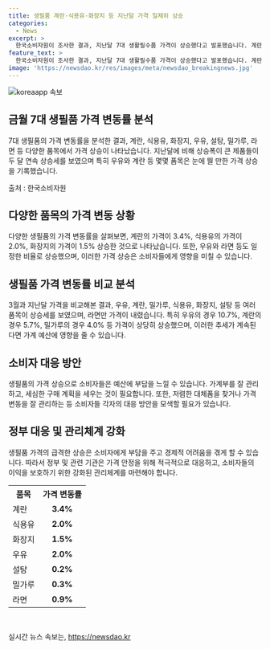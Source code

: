 ```yaml
---
title: 생필품 계란·식용유·화장지 등 지난달 가격 일제히 상승
categories:
  - News
excerpt: >
  한국소비자원이 조사한 결과, 지난달 7대 생활필수품 가격이 상승했다고 발표했습니다. 계란, 식용유, 화장지, 라면, 우유, 설탕, 밀가루 등 7개 품목의 가격 상승이 지속되고 있으며, 특히 우유, 계란, 밀가루 등이 3월 대비 상승폭이 크게 늘었습니다. 이러한 소비자 물가 상승 현상이 경각심을 불러일으키고 있습니다.
feature_text: >
  한국소비자원이 조사한 결과, 지난달 7대 생활필수품 가격이 상승했다고 발표했습니다. 계란, 식용유, 화장지, 라면, 우유, 설탕, 밀가루 등 7개 품목의 가격 상승이 지속되고 있으며, 특히 우유, 계란, 밀가루 등이 3월 대비 상승폭이 크게 늘었습니다. 이러한 소비자 물가 상승 현상이 경각심을 불러일으키고 있습니다.
image: 'https://newsdao.kr/res/images/meta/newsdao_breakingnews.jpg'
---
```


<p><img src="https://newsdao.kr/res/images/meta/newsdao_breakingnews.jpg" alt="koreaapp 속보" /></p>

<h2 data-ke-size="size26">금월 7대 생필품 가격 변동률 분석</h2>

<p>7대 생필품의 가격 변동률을 분석한 결과, 계란, 식용유, 화장지, 우유, 설탕, 밀가루, 라면 등 다양한 품목에서 가격 상승이 나타났습니다. 지난달에 비해 상승폭이 큰 제품들이 두 달 연속 상승세를 보였으며 특히 우유와 계란 등 몇몇 품목은 눈에 띌 만한 가격 상승을 기록했습니다.</p>

<p data-ke-size="size16">출처 : 한국소비자원</p>

<h2 data-ke-size="size26">다양한 품목의 가격 변동 상황</h2>

<p>다양한 생필품의 가격 변동률을 살펴보면, 계란의 가격이 3.4%, 식용유의 가격이 2.0%, 화장지의 가격이 1.5% 상승한 것으로 나타났습니다. 또한, 우유와 라면 등도 일정한 비율로 상승했으며, 이러한 가격 상승은 소비자들에게 영향을 미칠 수 있습니다.</p>

<h2 data-ke-size="size26">생필품 가격 변동률 비교 분석</h2>

<p>3월과 지난달 가격을 비교해본 결과, 우유, 계란, 밀가루, 식용유, 화장지, 설탕 등 여러 품목이 상승세를 보였으며, 라면만 가격이 내렸습니다. 특히 우유의 경우 10.7%, 계란의 경우 5.7%, 밀가루의 경우 4.0% 등 가격이 상당히 상승했으며, 이러한 추세가 계속된다면 가계 예산에 영향을 줄 수 있습니다.</p>

<h2 data-ke-size="size26">소비자 대응 방안</h2>

<p>생필품의 가격 상승으로 소비자들은 예산에 부담을 느낄 수 있습니다. 가계부를 잘 관리하고, 세심한 구매 계획을 세우는 것이 필요합니다. 또한, 저렴한 대체품을 찾거나 가격 변동을 잘 관리하는 등 소비자들 각자의 대응 방안을 모색할 필요가 있습니다.</p>

<h2 data-ke-size="size26">정부 대응 및 관리체계 강화</h2>

<p>생필품 가격의 급격한 상승은 소비자에게 부담을 주고 경제적 어려움을 겪게 할 수 있습니다. 따라서 정부 및 관련 기관은 가격 안정을 위해 적극적으로 대응하고, 소비자들의 이익을 보호하기 위한 강화된 관리체계를 마련해야 합니다.</p>

<table>
    <tr>
        <th>품목</th>
        <th>가격 변동률</th>
    </tr>
    <tr>
        <td>계란</td>
        <td style="text-align: center; height: 17px;"><b>3.4%</b></td>
    </tr>
    <tr>
        <td>식용유</td>
        <td style="text-align: center; height: 17px;"><b>2.0%</b></td>
    </tr>
    <tr>
        <td>화장지</td>
        <td style="text-align: center; height: 17px;"><b>1.5%</b></td>
    </tr>
    <tr>
        <td>우유</td>
        <td style="text-align: center; height: 17px;"><b>2.0%</b></td>
    </tr>
    <tr>
        <td>설탕</td>
        <td style="text-align: center; height: 17px;"><b>0.2%</b></td>
    </tr>
    <tr>
        <td>밀가루</td>
        <td style="text-align: center; height: 17px;"><b>0.3%</b></td>
    </tr>
    <tr>
        <td>라면</td>
        <td style="text-align: center; height: 17px;"><b>0.9%</b></td>
    </tr>
</table>

<p data-ke-size="size16">&nbsp;</p>
실시간 뉴스 속보는, <a href="https://newsdao.kr" rel="dofollow">https://newsdao.kr</a>


